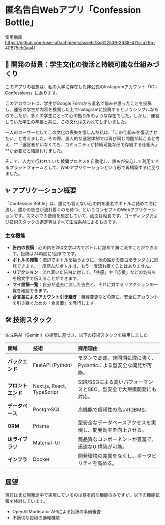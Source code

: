 # 匿名告白Webアプリ「Confession Bottle」

使用動画  
https://github.com/user-attachments/assets/3c622539-2638-471c-a29b-40875cb0aa4f

## 🌱 開発の背景：学生文化の復活と持続可能な仕組みづくり

このアプリの着想は、私の大学に存在した非公式のInstagramアカウント「ICU Confessions」にあります。

このアカウントは、学生がGoogle Formから匿名で悩みや思ったことを投稿し、運営の学生が内容を検閲した上でInstagramに投稿するというシンプルなものでしたが、多くの学生にとって心の拠り所のような存在でした。しかし、運営していた学生の卒業と共に、この文化は失われてしまいました。

一人のユーザーとしてこの文化の喪失を惜しんだ私は、「この仕組みを復活させたい」と考えました。その際、属人的な運営体制では再び同じ問題が起こると考え、**「運営者がいなくても、コミュニティが持続可能な形で存続する仕組み」**が必要だと結論付けました。

そこで、人力で行われていた検閲プロセスを自動化し、誰もが安心して利用できるプラットフォームとして、Webアプリケーションという形で再構築するに至りました。

## ✨ アプリケーション概要

「Confession Bottle」は、誰にも言えない心の内を匿名でボトルに詰めて海に流し、誰かの告白が流れ着くのを待つ、というコンセプトのWebアプリケーションです。スマホでの使用を想定していて、画面は縦長です。コーディングおよび技術スタックの選定等はすべて生成系AIによるものです。


### 主な機能

- **告白の投稿**：心の内を280文字以内でボトルに詰めて海に流すことができます。投稿は24時間に1回までです。
- **ボトルの閲覧**：海辺でボトルを拾うように、他の誰かの告白をランダムに閲覧できます。一度読んだボトルは、もう一度流れ着くことはありません。
- **リアクション**：流れ着いた告白に対して、「共感」や「応援」などの気持ちを絵文字で伝えることができます。
- **マイ投稿一覧**：自分が過去に流した告白と、それに対するリアクションの一覧を確認できます。
- **合言葉によるアカウント引き継ぎ**：機種変更などの際に、安全にアカウントを引き継ぐための「合言葉」を発行します。

## 🛠️ 技術スタック

生成系AI（Gemini）の提案に基づき、以下の技術スタックを採用しました。

| 領域 | 技術 | 採用理由 |
| :--- | :--- | :--- |
| **バックエンド** | FastAPI (Python) | モダンで高速。非同期処理に強く、Pydanticによる型安全な開発が可能。 |
| **フロントエンド**| Next.js, React, TypeScript | SSR/SSGによる高いパフォーマンスとSEO。型安全で大規模開発にも対応。 |
| **データベース** | PostgreSQL | 高機能で信頼性の高いRDBMS。 |
| **ORM** | Prisma | 型安全なデータベースアクセスを実現し、開発効率を向上させる。 |
| **UIライブラリ** | Material-UI | 高品質なコンポーネントが豊富で、迅速なUI構築が可能。 |
| **インフラ** | Docker | 開発環境の差異をなくし、ポータビリティを高める。 |

## 展望

現在はまだ開発途中で実現しているのは基本的な機能のみですが、以下の機能拡張を検討しています。

- OpenAI Moderator APIによる投稿の事前審査
- 不適切な投稿の通報機能
